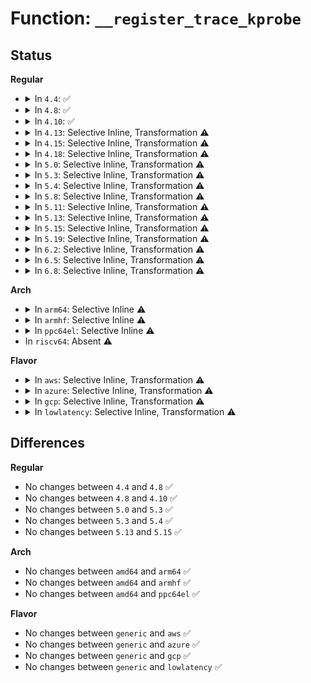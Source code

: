 # Function: <code>__register_trace_kprobe</code>

## Status
<b>Regular</b>
<ul>
<li>
<details>
<summary>In <code>4.4</code>: ✅</summary>

```c
int __register_trace_kprobe(struct trace_kprobe *tk);
```

**Collision:** Unique Static

**Inline:** No

**Transformation:** False

**Instances:**

```
In kernel/trace/trace_kprobe.c (ffffffff81168160)
Location: kernel/trace/trace_kprobe.c:432
Inline: False
Direct callers:
  - kernel/trace/trace_kprobe.c:create_trace_kprobe
```
**Symbols:**

```
ffffffff81168160-ffffffff81168290: __register_trace_kprobe (STB_LOCAL)
```
</details>
</li>
<li>
<details>
<summary>In <code>4.8</code>: ✅</summary>

```c
int __register_trace_kprobe(struct trace_kprobe *tk);
```

**Collision:** Unique Static

**Inline:** No

**Transformation:** False

**Instances:**

```
In kernel/trace/trace_kprobe.c (ffffffff811757a0)
Location: kernel/trace/trace_kprobe.c:438
Inline: False
Direct callers:
  - kernel/trace/trace_kprobe.c:create_trace_kprobe
```
**Symbols:**

```
ffffffff811757a0-ffffffff811758d0: __register_trace_kprobe (STB_LOCAL)
```
</details>
</li>
<li>
<details>
<summary>In <code>4.10</code>: ✅</summary>

```c
int __register_trace_kprobe(struct trace_kprobe *tk);
```

**Collision:** Unique Static

**Inline:** No

**Transformation:** False

**Instances:**

```
In kernel/trace/trace_kprobe.c (ffffffff81181190)
Location: kernel/trace/trace_kprobe.c:453
Inline: False
Direct callers:
  - kernel/trace/trace_kprobe.c:create_trace_kprobe
```
**Symbols:**

```
ffffffff81181190-ffffffff811812c0: __register_trace_kprobe (STB_LOCAL)
```
</details>
</li>
<li>
<details>
<summary>In <code>4.13</code>: Selective Inline, Transformation ⚠️</summary>

**Collision:** Unique Static

**Inline:** Selective

**Transformation:** True

**Instances:**

```
In kernel/trace/trace_kprobe.c (ffffffff8118553e)
Location: kernel/trace/trace_kprobe.c:459
Inline: True
Inline callers:
  - kernel/trace/trace_kprobe.c:create_trace_kprobe
Direct callers:
  - kernel/trace/trace_kprobe.c:create_trace_kprobe
```
**Symbols:**

```
ffffffff81183f80-ffffffff81184087: __register_trace_kprobe.part.9 (STB_LOCAL)
```
</details>
</li>
<li>
<details>
<summary>In <code>4.15</code>: Selective Inline, Transformation ⚠️</summary>

**Collision:** Unique Static

**Inline:** Selective

**Transformation:** True

**Instances:**

```
In kernel/trace/trace_kprobe.c (ffffffff8119322c)
Location: kernel/trace/trace_kprobe.c:459
Inline: True
Inline callers:
  - kernel/trace/trace_kprobe.c:create_trace_kprobe
Direct callers:
  - kernel/trace/trace_kprobe.c:create_trace_kprobe
```
**Symbols:**

```
ffffffff81191ce0-ffffffff81191de7: __register_trace_kprobe.part.9 (STB_LOCAL)
```
</details>
</li>
<li>
<details>
<summary>In <code>4.18</code>: Selective Inline, Transformation ⚠️</summary>

**Collision:** Unique Static

**Inline:** Selective

**Transformation:** True

**Instances:**

```
In kernel/trace/trace_kprobe.c (ffffffff811a8b73)
Location: kernel/trace/trace_kprobe.c:502
Inline: True
Inline callers:
  - kernel/trace/trace_kprobe.c:create_local_trace_kprobe
  - kernel/trace/trace_kprobe.c:create_trace_kprobe
Direct callers:
  - kernel/trace/trace_kprobe.c:create_local_trace_kprobe
  - kernel/trace/trace_kprobe.c:create_trace_kprobe
```
**Symbols:**

```
ffffffff811a7360-ffffffff811a742b: __register_trace_kprobe.part.9 (STB_LOCAL)
ffffffff811a8c2c-ffffffff811a8c5a: __register_trace_kprobe.part.9.cold.14 (STB_LOCAL)
```
</details>
</li>
<li>
<details>
<summary>In <code>5.0</code>: Selective Inline, Transformation ⚠️</summary>

```c
int __register_trace_kprobe(struct trace_kprobe *tk);
```

**Collision:** Unique Static

**Inline:** Selective

**Transformation:** True

**Instances:**

```
In kernel/trace/trace_kprobe.c (ffffffff811b4d17)
Location: kernel/trace/trace_kprobe.c:419
Inline: True
Direct callers:
  - kernel/trace/trace_kprobe.c:create_local_trace_kprobe
  - kernel/trace/trace_kprobe.c:trace_kprobe_create
```
**Symbols:**

```
ffffffff811b4c40-ffffffff811b4d89: __register_trace_kprobe (STB_LOCAL)
ffffffff811b6ff1-ffffffff811b7038: __register_trace_kprobe.cold.20 (STB_LOCAL)
```
</details>
</li>
<li>
<details>
<summary>In <code>5.3</code>: Selective Inline, Transformation ⚠️</summary>

```c
int __register_trace_kprobe(struct trace_kprobe *tk);
```

**Collision:** Unique Static

**Inline:** Selective

**Transformation:** True

**Instances:**

```
In kernel/trace/trace_kprobe.c (ffffffff811c3e29)
Location: kernel/trace/trace_kprobe.c:388
Inline: True
Direct callers:
  - kernel/trace/trace_kprobe.c:create_local_trace_kprobe
  - kernel/trace/trace_kprobe.c:trace_kprobe_create
```
**Symbols:**

```
ffffffff811c3d40-ffffffff811c3e80: __register_trace_kprobe (STB_LOCAL)
ffffffff811c6060-ffffffff811c608c: __register_trace_kprobe.cold (STB_LOCAL)
```
</details>
</li>
<li>
<details>
<summary>In <code>5.4</code>: Selective Inline, Transformation ⚠️</summary>

```c
int __register_trace_kprobe(struct trace_kprobe *tk);
```

**Collision:** Unique Static

**Inline:** Selective

**Transformation:** True

**Instances:**

```
In kernel/trace/trace_kprobe.c (ffffffff811cf8e0)
Location: kernel/trace/trace_kprobe.c:481
Inline: True
Direct callers:
  - kernel/trace/trace_kprobe.c:create_local_trace_kprobe
  - kernel/trace/trace_kprobe.c:register_trace_kprobe
  - kernel/trace/trace_kprobe.c:register_trace_kprobe
```
**Symbols:**

```
ffffffff811cf850-ffffffff811cf92c: __register_trace_kprobe (STB_LOCAL)
ffffffff811d1dc4-ffffffff811d1df0: __register_trace_kprobe.cold (STB_LOCAL)
```
</details>
</li>
<li>
<details>
<summary>In <code>5.8</code>: Selective Inline, Transformation ⚠️</summary>

**Collision:** Unique Static

**Inline:** Selective

**Transformation:** True

**Instances:**

```
In kernel/trace/trace_kprobe.c (ffffffff811ee6b0)
Location: kernel/trace/trace_kprobe.c:480
Inline: True
Inline callers:
  - kernel/trace/trace_kprobe.c:create_local_trace_kprobe
  - kernel/trace/trace_kprobe.c:register_trace_kprobe
  - kernel/trace/trace_kprobe.c:append_trace_kprobe
Direct callers:
  - kernel/trace/trace_kprobe.c:create_local_trace_kprobe
  - kernel/trace/trace_kprobe.c:register_trace_kprobe
  - kernel/trace/trace_kprobe.c:append_trace_kprobe
```
**Symbols:**

```
ffffffff811eba10-ffffffff811ebab2: __register_trace_kprobe.part.0 (STB_LOCAL)
ffffffff811ee7d5-ffffffff811ee801: __register_trace_kprobe.part.0.cold (STB_LOCAL)
```
</details>
</li>
<li>
<details>
<summary>In <code>5.11</code>: Selective Inline, Transformation ⚠️</summary>

**Collision:** Unique Static

**Inline:** Selective

**Transformation:** True

**Instances:**

```
In kernel/trace/trace_kprobe.c (ffffffff811ec900)
Location: kernel/trace/trace_kprobe.c:482
Inline: True
Inline callers:
  - kernel/trace/trace_kprobe.c:create_local_trace_kprobe
  - kernel/trace/trace_kprobe.c:register_trace_kprobe
  - kernel/trace/trace_kprobe.c:append_trace_kprobe
Direct callers:
  - kernel/trace/trace_kprobe.c:create_local_trace_kprobe
  - kernel/trace/trace_kprobe.c:register_trace_kprobe
  - kernel/trace/trace_kprobe.c:append_trace_kprobe
```
**Symbols:**

```
ffffffff811e9b60-ffffffff811e9c02: __register_trace_kprobe.part.0 (STB_LOCAL)
ffffffff81be63df-ffffffff81be640b: __register_trace_kprobe.part.0.cold (STB_LOCAL)
```
</details>
</li>
<li>
<details>
<summary>In <code>5.13</code>: Selective Inline, Transformation ⚠️</summary>

```c
int __register_trace_kprobe(struct trace_kprobe *tk);
```

**Collision:** Unique Static

**Inline:** Selective

**Transformation:** True

**Instances:**

```
In kernel/trace/trace_kprobe.c (ffffffff811eaa6d)
Location: kernel/trace/trace_kprobe.c:482
Inline: True
Direct callers:
  - kernel/trace/trace_kprobe.c:create_local_trace_kprobe
  - kernel/trace/trace_kprobe.c:register_trace_kprobe
  - kernel/trace/trace_kprobe.c:append_trace_kprobe
```
**Symbols:**

```
ffffffff811eaa30-ffffffff811eab0c: __register_trace_kprobe (STB_LOCAL)
ffffffff81bd809a-ffffffff81bd80c6: __register_trace_kprobe.cold (STB_LOCAL)
```
</details>
</li>
<li>
<details>
<summary>In <code>5.15</code>: Selective Inline, Transformation ⚠️</summary>

```c
int __register_trace_kprobe(struct trace_kprobe *tk);
```

**Collision:** Unique Static

**Inline:** Selective

**Transformation:** True

**Instances:**

```
In kernel/trace/trace_kprobe.c (ffffffff8121b86d)
Location: kernel/trace/trace_kprobe.c:478
Inline: True
Direct callers:
  - kernel/trace/trace_kprobe.c:create_local_trace_kprobe
  - kernel/trace/trace_kprobe.c:register_trace_kprobe
  - kernel/trace/trace_kprobe.c:append_trace_kprobe
```
**Symbols:**

```
ffffffff8121b830-ffffffff8121b90c: __register_trace_kprobe (STB_LOCAL)
ffffffff81cb725b-ffffffff81cb7287: __register_trace_kprobe.cold (STB_LOCAL)
```
</details>
</li>
<li>
<details>
<summary>In <code>5.19</code>: Selective Inline, Transformation ⚠️</summary>

**Collision:** Unique Static

**Inline:** Selective

**Transformation:** True

**Instances:**

```
In kernel/trace/trace_kprobe.c (ffffffff8125dd45)
Location: kernel/trace/trace_kprobe.c:476
Inline: True
Inline callers:
  - kernel/trace/trace_kprobe.c:create_local_trace_kprobe
  - kernel/trace/trace_kprobe.c:register_trace_kprobe
  - kernel/trace/trace_kprobe.c:append_trace_kprobe
Direct callers:
  - kernel/trace/trace_kprobe.c:create_local_trace_kprobe
  - kernel/trace/trace_kprobe.c:register_trace_kprobe
  - kernel/trace/trace_kprobe.c:append_trace_kprobe
```
**Symbols:**

```
ffffffff8125ac20-ffffffff8125acdc: __register_trace_kprobe.part.0 (STB_LOCAL)
ffffffff81e68330-ffffffff81e68359: __register_trace_kprobe.part.0.cold (STB_LOCAL)
```
</details>
</li>
<li>
<details>
<summary>In <code>6.2</code>: Selective Inline, Transformation ⚠️</summary>

**Collision:** Unique Static

**Inline:** Selective

**Transformation:** True

**Instances:**

```
In kernel/trace/trace_kprobe.c (ffffffff812ae7c5)
Location: kernel/trace/trace_kprobe.c:478
Inline: True
Inline callers:
  - kernel/trace/trace_kprobe.c:create_local_trace_kprobe
  - kernel/trace/trace_kprobe.c:register_trace_kprobe
  - kernel/trace/trace_kprobe.c:append_trace_kprobe
Direct callers:
  - kernel/trace/trace_kprobe.c:create_local_trace_kprobe
  - kernel/trace/trace_kprobe.c:register_trace_kprobe
  - kernel/trace/trace_kprobe.c:append_trace_kprobe
```
**Symbols:**

```
ffffffff812ab0e0-ffffffff812ab1d9: __register_trace_kprobe.part.0 (STB_LOCAL)
```
</details>
</li>
<li>
<details>
<summary>In <code>6.5</code>: Selective Inline, Transformation ⚠️</summary>

**Collision:** Unique Static

**Inline:** Selective

**Transformation:** True

**Instances:**

```
In kernel/trace/trace_kprobe.c (ffffffff812d0cd5)
Location: kernel/trace/trace_kprobe.c:478
Inline: True
Inline callers:
  - kernel/trace/trace_kprobe.c:create_local_trace_kprobe
  - kernel/trace/trace_kprobe.c:register_trace_kprobe
  - kernel/trace/trace_kprobe.c:append_trace_kprobe
Direct callers:
  - kernel/trace/trace_kprobe.c:create_local_trace_kprobe
  - kernel/trace/trace_kprobe.c:register_trace_kprobe
  - kernel/trace/trace_kprobe.c:append_trace_kprobe
```
**Symbols:**

```
ffffffff812cd8a0-ffffffff812cd99d: __register_trace_kprobe.part.0 (STB_LOCAL)
```
</details>
</li>
<li>
<details>
<summary>In <code>6.8</code>: Selective Inline, Transformation ⚠️</summary>

**Collision:** Unique Static

**Inline:** Selective

**Transformation:** True

**Instances:**

```
In kernel/trace/trace_kprobe.c (ffffffff812ee7e3)
Location: kernel/trace/trace_kprobe.c:478
Inline: True
Inline callers:
  - kernel/trace/trace_kprobe.c:create_local_trace_kprobe
  - kernel/trace/trace_kprobe.c:register_trace_kprobe
  - kernel/trace/trace_kprobe.c:append_trace_kprobe
Direct callers:
  - kernel/trace/trace_kprobe.c:create_local_trace_kprobe
  - kernel/trace/trace_kprobe.c:register_trace_kprobe
  - kernel/trace/trace_kprobe.c:append_trace_kprobe
```
**Symbols:**

```
ffffffff812eb290-ffffffff812eb39d: __register_trace_kprobe.part.0 (STB_LOCAL)
```
</details>
</li>
</ul>
<b>Arch</b>
<ul>
<li>
<details>
<summary>In <code>arm64</code>: Selective Inline ⚠️</summary>

```c
int __register_trace_kprobe(struct trace_kprobe *tk);
```

**Collision:** Unique Static

**Inline:** Selective

**Transformation:** False

**Instances:**

```
In kernel/trace/trace_kprobe.c (ffff800010250080)
Location: kernel/trace/trace_kprobe.c:481
Inline: True
Direct callers:
  - kernel/trace/trace_kprobe.c:create_local_trace_kprobe
  - kernel/trace/trace_kprobe.c:register_trace_kprobe
  - kernel/trace/trace_kprobe.c:register_trace_kprobe
```
**Symbols:**

```
ffff800010250080-ffff800010250164: __register_trace_kprobe (STB_LOCAL)
```
</details>
</li>
<li>
<details>
<summary>In <code>armhf</code>: Selective Inline ⚠️</summary>

```c
int __register_trace_kprobe(struct trace_kprobe *tk);
```

**Collision:** Unique Static

**Inline:** Selective

**Transformation:** False

**Instances:**

```
In kernel/trace/trace_kprobe.c (c0482e18)
Location: kernel/trace/trace_kprobe.c:481
Inline: True
Direct callers:
  - kernel/trace/trace_kprobe.c:create_local_trace_kprobe
  - kernel/trace/trace_kprobe.c:register_trace_kprobe
  - kernel/trace/trace_kprobe.c:register_trace_kprobe
```
**Symbols:**

```
c0482e18-c0482ecc: __register_trace_kprobe (STB_LOCAL)
```
</details>
</li>
<li>
<details>
<summary>In <code>ppc64el</code>: Selective Inline ⚠️</summary>

```c
int __register_trace_kprobe(struct trace_kprobe *tk);
```

**Collision:** Unique Static

**Inline:** Selective

**Transformation:** False

**Instances:**

```
In kernel/trace/trace_kprobe.c (c0000000002edcb0)
Location: kernel/trace/trace_kprobe.c:481
Inline: True
Direct callers:
  - kernel/trace/trace_kprobe.c:create_local_trace_kprobe
  - kernel/trace/trace_kprobe.c:register_trace_kprobe
  - kernel/trace/trace_kprobe.c:register_trace_kprobe
```
**Symbols:**

```
c0000000002edcb0-c0000000002ede50: __register_trace_kprobe (STB_LOCAL)
```
</details>
</li>
<li>
In <code>riscv64</code>: Absent ⚠️
</li>
</ul>
<b>Flavor</b>
<ul>
<li>
<details>
<summary>In <code>aws</code>: Selective Inline, Transformation ⚠️</summary>

```c
int __register_trace_kprobe(struct trace_kprobe *tk);
```

**Collision:** Unique Static

**Inline:** Selective

**Transformation:** True

**Instances:**

```
In kernel/trace/trace_kprobe.c (ffffffff811c7f00)
Location: kernel/trace/trace_kprobe.c:481
Inline: True
Direct callers:
  - kernel/trace/trace_kprobe.c:create_local_trace_kprobe
  - kernel/trace/trace_kprobe.c:register_trace_kprobe
  - kernel/trace/trace_kprobe.c:register_trace_kprobe
```
**Symbols:**

```
ffffffff811c7e70-ffffffff811c7f4c: __register_trace_kprobe (STB_LOCAL)
ffffffff811ca3e4-ffffffff811ca410: __register_trace_kprobe.cold (STB_LOCAL)
```
</details>
</li>
<li>
<details>
<summary>In <code>azure</code>: Selective Inline, Transformation ⚠️</summary>

```c
int __register_trace_kprobe(struct trace_kprobe *tk);
```

**Collision:** Unique Static

**Inline:** Selective

**Transformation:** True

**Instances:**

```
In kernel/trace/trace_kprobe.c (ffffffff811bace0)
Location: kernel/trace/trace_kprobe.c:481
Inline: True
Direct callers:
  - kernel/trace/trace_kprobe.c:create_local_trace_kprobe
  - kernel/trace/trace_kprobe.c:register_trace_kprobe
  - kernel/trace/trace_kprobe.c:register_trace_kprobe
```
**Symbols:**

```
ffffffff811bac50-ffffffff811bad2c: __register_trace_kprobe (STB_LOCAL)
ffffffff811bd1b4-ffffffff811bd1e0: __register_trace_kprobe.cold (STB_LOCAL)
```
</details>
</li>
<li>
<details>
<summary>In <code>gcp</code>: Selective Inline, Transformation ⚠️</summary>

```c
int __register_trace_kprobe(struct trace_kprobe *tk);
```

**Collision:** Unique Static

**Inline:** Selective

**Transformation:** True

**Instances:**

```
In kernel/trace/trace_kprobe.c (ffffffff811c5cd0)
Location: kernel/trace/trace_kprobe.c:481
Inline: True
Direct callers:
  - kernel/trace/trace_kprobe.c:create_local_trace_kprobe
  - kernel/trace/trace_kprobe.c:register_trace_kprobe
  - kernel/trace/trace_kprobe.c:register_trace_kprobe
```
**Symbols:**

```
ffffffff811c5c40-ffffffff811c5d1c: __register_trace_kprobe (STB_LOCAL)
ffffffff811c81b4-ffffffff811c81e0: __register_trace_kprobe.cold (STB_LOCAL)
```
</details>
</li>
<li>
<details>
<summary>In <code>lowlatency</code>: Selective Inline, Transformation ⚠️</summary>

```c
int __register_trace_kprobe(struct trace_kprobe *tk);
```

**Collision:** Unique Static

**Inline:** Selective

**Transformation:** True

**Instances:**

```
In kernel/trace/trace_kprobe.c (ffffffff811d3f30)
Location: kernel/trace/trace_kprobe.c:481
Inline: True
Direct callers:
  - kernel/trace/trace_kprobe.c:create_local_trace_kprobe
  - kernel/trace/trace_kprobe.c:register_trace_kprobe
  - kernel/trace/trace_kprobe.c:register_trace_kprobe
```
**Symbols:**

```
ffffffff811d3ea0-ffffffff811d3f7c: __register_trace_kprobe (STB_LOCAL)
ffffffff811d6414-ffffffff811d6440: __register_trace_kprobe.cold (STB_LOCAL)
```
</details>
</li>
</ul>

## Differences
<b>Regular</b>
<ul>
<li>
No changes between <code>4.4</code> and <code>4.8</code> ✅
</li>
<li>
No changes between <code>4.8</code> and <code>4.10</code> ✅
</li>
<li>
No changes between <code>5.0</code> and <code>5.3</code> ✅
</li>
<li>
No changes between <code>5.3</code> and <code>5.4</code> ✅
</li>
<li>
No changes between <code>5.13</code> and <code>5.15</code> ✅
</li>
</ul>
<b>Arch</b>
<ul>
<li>
No changes between <code>amd64</code> and <code>arm64</code> ✅
</li>
<li>
No changes between <code>amd64</code> and <code>armhf</code> ✅
</li>
<li>
No changes between <code>amd64</code> and <code>ppc64el</code> ✅
</li>
</ul>
<b>Flavor</b>
<ul>
<li>
No changes between <code>generic</code> and <code>aws</code> ✅
</li>
<li>
No changes between <code>generic</code> and <code>azure</code> ✅
</li>
<li>
No changes between <code>generic</code> and <code>gcp</code> ✅
</li>
<li>
No changes between <code>generic</code> and <code>lowlatency</code> ✅
</li>
</ul>

